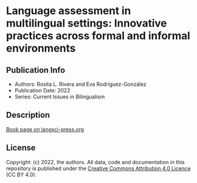 # Language assessment in multilingual settings: Innovative practices across formal and informal environments

## Publication Info
- Authors: Rosita L. Rivera and Eva Rodríguez-González
- Publication Date: 2022
- Series: Current Issues in Bilingualism

## Description
[Book page on langsci-press.org](http://langsci-press.org/catalog/book/333)

## License
Copyright: (c) 2022, the authors.
All data, code and documentation in this repository is published under the [Creative Commons Attribution 4.0 Licence](http://creativecommons.org/licenses/by/4.0/) (CC BY 4.0).
